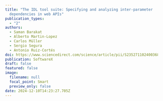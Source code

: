 ```yaml
---
title: "The IDL tool suite: Specifying and analyzing inter-parameter
  dependencies in web APIs"
publication_types:
  - "2"
authors:
  - Saman Barakat
  - Alberto Martin-Lopez
  - Carlos Müller
  - Sergio Segura
  - Antonio Ruiz-Cortés
doi: https://www.sciencedirect.com/science/article/pii/S2352711024003686
publication: SoftwareX
draft: false
featured: false
image:
  filename: null
  focal_point: Smart
  preview_only: false
date: 2024-12-10T14:23:27.705Z
---
```

